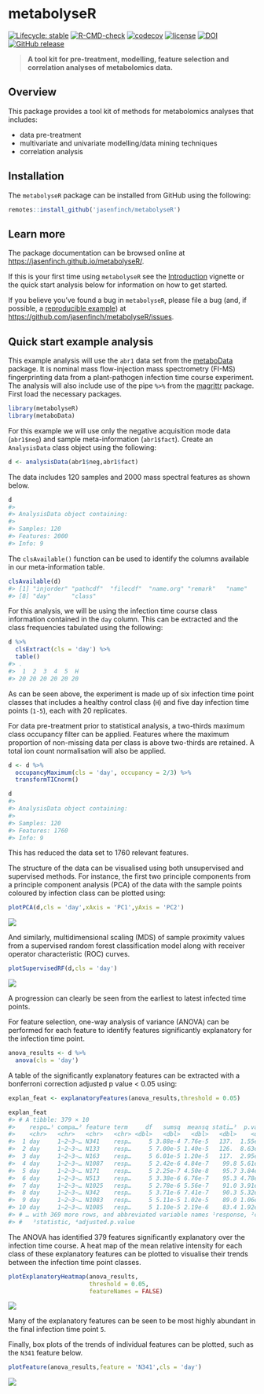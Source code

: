 
<!-- README.md is generated from README.Rmd. Please edit that file -->

# metabolyseR

<!-- badges: start -->

[![Lifecycle:
stable](https://img.shields.io/badge/lifecycle-stable-brightgreen.svg)](https://lifecycle.r-lib.org/articles/stages.html#stable)
[![R-CMD-check](https://github.com/jasenfinch/metabolyseR/workflows/R-CMD-check/badge.svg)](https://github.com/jasenfinch/metabolyseR/actions)
[![codecov](https://codecov.io/gh/jasenfinch/metabolyseR/branch/master/graph/badge.svg)](https://codecov.io/gh/jasenfinch/metabolyseR/branch/master)
[![license](https://img.shields.io/badge/license-GNU%20GPL%20v3.0-blue.svg)](https://github.com/jasenfinch/metabolyseR/blob/master/DESCRIPTION)
[![DOI](https://zenodo.org/badge/88983134.svg)](https://zenodo.org/badge/latestdoi/88983134)
[![GitHub
release](https://img.shields.io/github/release/jasenfinch/metabolyseR.svg)](https://GitHub.com/jasenfinch/metabolyseR/releases/)
<!-- badges: end -->

> **A tool kit for pre-treatment, modelling, feature selection and
> correlation analyses of metabolomics data.**

## Overview

This package provides a tool kit of methods for metabolomics analyses
that includes:

-   data pre-treatment
-   multivariate and univariate modelling/data mining techniques
-   correlation analysis

## Installation

The `metabolyseR` package can be installed from GitHub using the
following:

``` r
remotes::install_github('jasenfinch/metabolyseR')
```

## Learn more

The package documentation can be browsed online at
<https://jasenfinch.github.io/metabolyseR/>.

If this is your first time using `metabolyseR` see the
[Introduction](https://jasenfinch.github.io/metabolyseR/articles/metabolyseR.html)
vignette or the quick start analysis below for information on how to get
started.

If you believe you’ve found a bug in `metabolyseR`, please file a bug
(and, if possible, a [reproducible
example](https://reprex.tidyverse.org)) at
<https://github.com/jasenfinch/metabolyseR/issues>.

## Quick start example analysis

This example analysis will use the `abr1` data set from the
[metaboData](https://aberhrml.github.io/metaboData/) package. It is
nominal mass flow-injection mass spectrometry (FI-MS) fingerprinting
data from a plant-pathogen infection time course experiment. The
analysis will also include use of the pipe `%>%` from the
[magrittr](https://magrittr.tidyverse.org/) package. First load the
necessary packages.

``` r
library(metabolyseR)
library(metaboData)
```

For this example we will use only the negative acquisition mode data
(`abr1$neg`) and sample meta-information (`abr1$fact`). Create an
`AnalysisData` class object using the following:

``` r
d <- analysisData(abr1$neg,abr1$fact)
```

The data includes 120 samples and 2000 mass spectral features as shown
below.

``` r
d
#> 
#> AnalysisData object containing:
#> 
#> Samples: 120 
#> Features: 2000 
#> Info: 9
```

The `clsAvailable()` function can be used to identify the columns
available in our meta-information table.

``` r
clsAvailable(d)
#> [1] "injorder" "pathcdf"  "filecdf"  "name.org" "remark"   "name"     "rep"     
#> [8] "day"      "class"
```

For this analysis, we will be using the infection time course class
information contained in the `day` column. This can be extracted and the
class frequencies tabulated using the following:

``` r
d %>%
  clsExtract(cls = 'day') %>%
  table()
#> .
#>  1  2  3  4  5  H 
#> 20 20 20 20 20 20
```

As can be seen above, the experiment is made up of six infection time
point classes that includes a healthy control class (`H`) and five day
infection time points (`1-5`), each with 20 replicates.

For data pre-treatment prior to statistical analysis, a two-thirds
maximum class occupancy filter can be applied. Features where the
maximum proportion of non-missing data per class is above two-thirds are
retained. A total ion count normalisation will also be applied.

``` r
d <- d %>%
  occupancyMaximum(cls = 'day', occupancy = 2/3) %>%
  transformTICnorm()
```

``` r
d
#> 
#> AnalysisData object containing:
#> 
#> Samples: 120 
#> Features: 1760 
#> Info: 9
```

This has reduced the data set to 1760 relevant features.

The structure of the data can be visualised using both unsupervised and
supervised methods. For instance, the first two principle components
from a principle component analysis (PCA) of the data with the sample
points coloured by infection class can be plotted using:

``` r
plotPCA(d,cls = 'day',xAxis = 'PC1',yAxis = 'PC2')
```

<img src="man/figures/README-pca-1.png" style="display: block; margin: auto;" />

And similarly, multidimensional scaling (MDS) of sample proximity values
from a supervised random forest classification model along with receiver
operator characteristic (ROC) curves.

``` r
plotSupervisedRF(d,cls = 'day')
```

<img src="man/figures/README-supervised_RF-1.png" style="display: block; margin: auto;" />

A progression can clearly be seen from the earliest to latest infected
time points.

For feature selection, one-way analysis of variance (ANOVA) can be
performed for each feature to identify features significantly
explanatory for the infection time point.

``` r
anova_results <- d %>%
  anova(cls = 'day')
```

A table of the significantly explanatory features can be extracted with
a bonferroni correction adjusted p value \< 0.05 using:

``` r
explan_feat <- explanatoryFeatures(anova_results,threshold = 0.05)
```

``` r
explan_feat
#> # A tibble: 379 × 10
#>    respo…¹ compa…² feature term     df   sumsq  meansq stati…³  p.value adjust…⁴
#>    <chr>   <chr>   <chr>   <chr> <dbl>   <dbl>   <dbl>   <dbl>    <dbl>    <dbl>
#>  1 day     1~2~3~… N341    resp…     5 3.88e-4 7.76e-5   137.  1.55e-46 2.73e-43
#>  2 day     1~2~3~… N133    resp…     5 7.00e-5 1.40e-5   126.  8.63e-45 1.52e-41
#>  3 day     1~2~3~… N163    resp…     5 6.01e-5 1.20e-5   117.  2.95e-43 5.19e-40
#>  4 day     1~2~3~… N1087   resp…     5 2.42e-6 4.84e-7    99.8 5.61e-40 9.88e-37
#>  5 day     1~2~3~… N171    resp…     5 2.25e-7 4.50e-8    95.7 3.84e-39 6.75e-36
#>  6 day     1~2~3~… N513    resp…     5 3.38e-6 6.76e-7    95.3 4.78e-39 8.41e-36
#>  7 day     1~2~3~… N1025   resp…     5 2.78e-6 5.56e-7    91.0 3.91e-38 6.87e-35
#>  8 day     1~2~3~… N342    resp…     5 3.71e-6 7.41e-7    90.3 5.32e-38 9.36e-35
#>  9 day     1~2~3~… N1083   resp…     5 5.11e-5 1.02e-5    89.0 1.06e-37 1.87e-34
#> 10 day     1~2~3~… N1085   resp…     5 1.10e-5 2.19e-6    83.4 1.92e-36 3.37e-33
#> # … with 369 more rows, and abbreviated variable names ¹​response, ²​comparison,
#> #   ³​statistic, ⁴​adjusted.p.value
```

The ANOVA has identified 379 features significantly explanatory over the
infection time course. A heat map of the mean relative intensity for
each class of these explanatory features can be plotted to visualise
their trends between the infection time point classes.

``` r
plotExplanatoryHeatmap(anova_results,
                       threshold = 0.05,
                       featureNames = FALSE)
```

<img src="man/figures/README-rf_heatmap-1.png" style="display: block; margin: auto;" />

Many of the explanatory features can be seen to be most highly abundant
in the final infection time point `5`.

Finally, box plots of the trends of individual features can be plotted,
such as the `N341` feature below.

``` r
plotFeature(anova_results,feature = 'N341',cls = 'day')
```

<img src="man/figures/README-feature_plot-1.png" style="display: block; margin: auto;" />
